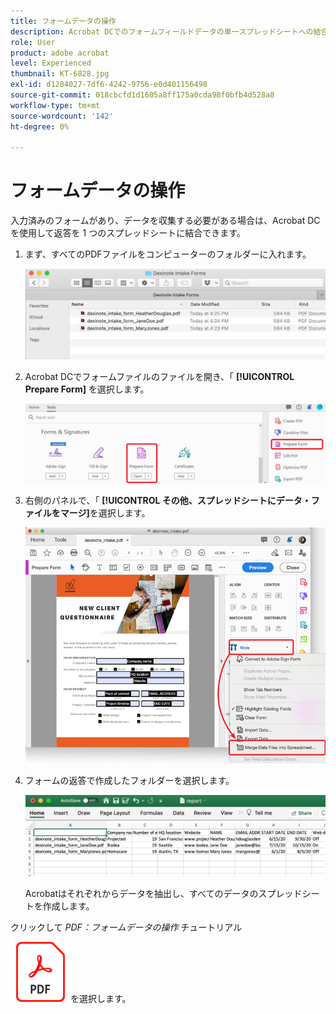 ```yaml
---
title: フォームデータの操作
description: Acrobat DCでのフォームフィールドデータの単一スプレッドシートへの結合
role: User
product: adobe acrobat
level: Experienced
thumbnail: KT-6828.jpg
exl-id: d1284027-7df6-4242-9756-e0d401156498
source-git-commit: 018cbcfd1d1605a8ff175a0cda98f0bfb4d528a8
workflow-type: tm+mt
source-wordcount: '142'
ht-degree: 0%

---
```


# フォームデータの操作

入力済みのフォームがあり、データを収集する必要がある場合は、Acrobat DCを使用して返答を 1 つのスプレッドシートに結合できます。

1. まず、すべてのPDFファイルをコンピューターのフォルダーに入れます。

   ![フォームデータステップ 1](../assets/FormData_1.png)

1. Acrobat DCでフォームファイルのファイルを開き、「 **[!UICONTROL Prepare Form]** を選択します。

   ![フォームデータステップ 2](../assets/FormData_2.png)

1. 右側のパネルで、「 **[!UICONTROL その他、スプレッドシートにデータ・ファイルをマージ]**&#x200B;を選択します。

   ![フォームデータステップ 3](../assets/FormData_3.png)

1. フォームの返答で作成したフォルダーを選択します。

   ![フォームデータステップ 4](../assets/FormData_4.png)

   Acrobatはそれぞれからデータを抽出し、すべてのデータのスプレッドシートを作成します。

クリックして *PDF：フォームデータの操作* チュートリアル

[![ダウンロードフォームデータの操作チュートリアル](../assets/acrobat_PDF_96.png)](../assets/AcrobatDCFormData.pdf)を選択します。
